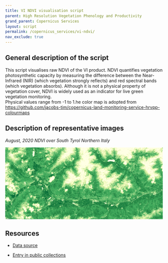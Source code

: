 ```yaml
---
title: VI NDVI visualisation script
parent: High Resolution Vegetation Phenology and Productivity
grand_parent: Copernicus Services
layout: script
permalink: /copernicus_services/vi-ndvi/
nav_exclude: true
---
```



## General description of the script  
This script visualises raw NDVI of the VI product. NDVI quantifies vegetation photosynthetic capacity by measuring the difference between the Near-Infrared (NIR) (which vegetation strongly reflects) and red spectral bands (which vegetation absorbs). Although it is not a physical property of vegetation cover, NDVI is widely used as an indicator for live green vegetation monitoring.  
Physical values range from -1 to 1.he color map is adopted from https://github.com/jacobs-tim/copernicus-land-monitoring-service-hrvpp-colourmaps 

## Description of representative images
*August, 2020 NDVI over South Tyrol Northern Italy* 

![NDVI over South Tyrol Northern Italy ](fig/south-tyrol-northern-italy.PNG)  

## Resources

- [Data source](https://land.copernicus.eu/user-corner/technical-library/product-user-manual-of-vegetation-indices/)

- [Entry in public collections](https://github.com/sentinel-hub/public-collections/tree/main/collections/vegetation-indices)
